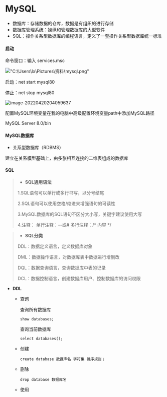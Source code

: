 # MySQL

* 数据库：存储数据的仓库，数据是有组织的进行存储
* 数据库管理系统：操纵和管理数据库的大型软件
* SQL：操作关系型数据库的编程语言，定义了一套操作关系型数据库统一标准

#### 启动

命令窗口：输入 services.msc

!["C:\Users\lx\Pictures\资料\mysql.png"](C:\Users\lx\Pictures\资料\mysql.png)



启动：net start mysql80

停止：net stop mysql80

![image-20220420204059637](C:\Users\lx\Pictures\资料\mysql2.png)



配置MySQL环境变量在我的电脑中高级配置环境变量path中添加MySQL路径

MySQL Server 8.0/bin



#### MySQL数据库

* 关系型数据库（RDBMS）

建立在关系模型基础上，由多张相互连接的二维表组成的数据库



#### SQL



> * **SQL通用语法**
>
> 1.SQL语句可以单行或多行书写，以分号结尾
>
> 2.SQL语句可以使用空格/缩进来增强语句的可读性
>
> 3.MySQL数据库的SQL语句不区分大小写，关键字建议使用大写
>
> 4.注释：  单行注释：--或#  多行注释：/* 内容 */



> * **SQL分类**
>
> DDL：数据定义语言，定义数据库对象
>
> DML：数据操作语言，对数据库表中数据进行增删改
>
> DQL：数据查询语言，查询数据库中表的记录
>
> DCL：数据控制语言，创建数据库用户、控制数据库的访问权限



* **DDL**

  * 查询

    查询所有数据库

    ```shell
    show databases;
    ```

    查询当前数据库

    ```shell
    select databases();
    ```

  * 创建

    ```shell
    create database 数据库名 字符集 排序规则；
    ```

  * 删除

    ```shell
    drop database 数据库名
    ```

  * 使用

    ```shell
    ```

    